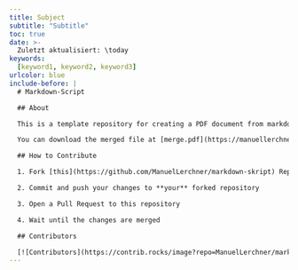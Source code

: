 ```yaml
---
title: Subject
subtitle: "Subtitle"
toc: true
date: >-
  Zuletzt aktualisiert: \today
keywords:
  [keyword1, keyword2, keyword3]
urlcolor: blue
include-before: |
  # Markdown-Script

  ## About

  This is a template repository for creating a PDF document from markdown files. It uses [Pandoc](https://pandoc.org/) to convert the markdown files to a PDF document.

  You can download the merged file at [merge.pdf](https://manuellerchner.github.io/markdown-script/merge.pdf)

  ## How to Contribute

  1. Fork [this](https://github.com/ManuelLerchner/markdown-skript) Repository

  2. Commit and push your changes to **your** forked repository

  3. Open a Pull Request to this repository

  4. Wait until the changes are merged

  ## Contributors

  [![Contributors](https://contrib.rocks/image?repo=ManuelLerchner/markdown-script)](https://github.com/ManuelLerchner/markdown-script/graphs/contributors)
---
```

